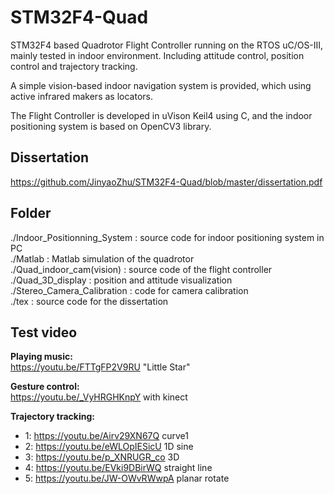 # STM32F4-Quad
STM32F4 based Quadrotor Flight Controller running on the RTOS uC/OS-III, mainly tested in indoor environment. Including attitude control, position control and trajectory tracking.

A simple vision-based indoor navigation system is provided, which using active infrared makers as locators.

The Flight Controller is developed in uVison Keil4 using C, and the indoor positioning system is based on OpenCV3 library.

## Dissertation  
https://github.com/JinyaoZhu/STM32F4-Quad/blob/master/dissertation.pdf

## Folder  
./Indoor_Positionning_System : source code for indoor positioning system in PC\
./Matlab : Matlab simulation of the quadrotor\
./Quad_indoor_cam(vision) : source code of the flight controller\
./Quad_3D_display : position and attitude visualization\
./Stereo_Camera_Calibration : code for camera calibration\
./tex : source code for the dissertation

## Test video
**Playing music:**  
https://youtu.be/FTTgFP2V9RU "Little Star"

**Gesture control:**  
https://youtu.be/_VyHRGHKnpY with kinect

**Trajectory tracking:**
* 1: https://youtu.be/Airv29XN67Q curve1
* 2: https://youtu.be/eWLOpIESicU 1D sine
* 3: https://youtu.be/p_XNRUGR_co 3D 
* 4: https://youtu.be/EVki9DBirWQ straight line
* 5: https://youtu.be/JW-OWvRWwpA planar rotate

